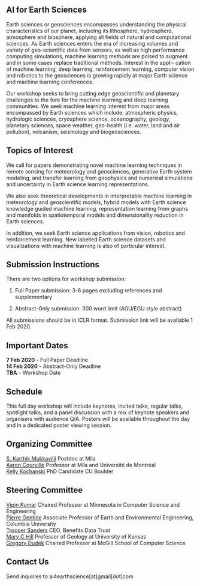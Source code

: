 ## AI for Earth Sciences

Earth sciences or geosciences encompasses understanding the physical characteristics of our planet, including its lithosphere, hydrosphere, atmosphere and biosphere, applying all fields of natural and computational sciences. As Earth sciences enters the era of increasing volumes and variety of geo-scientific data from sensors, as well as high performance computing simulations, machine learning methods are poised to augment and in some cases replace traditional methods. Interest in the appli- cation of machine learning, deep learning, reinforcement learning, computer vision and robotics to the geosciences is growing rapidly at major Earth science and machine learning conferences.

Our workshop seeks to bring cutting edge geoscientific and planetary challenges to the fore for the machine learning and deep learning communities. We seek machine learning interest from major areas encompassed by Earth sciences which include, atmospheric physics, hydrologic sciences, cryosphere science, oceanography, geology, planetary sciences, space weather, geo-health (i.e. water, land and air pollution), volcanism, seismology and biogeosciences. 

## Topics of Interest

We call for papers demonstrating novel machine learning techniques in remote sensing for meteorology and geosciences, generative Earth system modeling, and transfer learning from geophysics and numerical simulations and uncertainty in Earth science learning representations. 

We also seek theoretical developments in interpretable machine learning in meteorology and geoscientific models, hybrid models with Earth science knowledge guided machine learning, representation learning from graphs and manifolds in spatiotemporal models and dimensionality reduction in Earth sciences. 

In addition, we seek Earth science applications from vision, robotics and reinforcement learning. New labelled Earth science datasets and visualizations with machine learning is also of particular interest.

## Submission Instructions

There are two options for workshop submission: 

1) Full Paper submission: 3-6 pages excluding references and supplementary

2) Abstract-Only submission: 300 word limit (AGU/EGU style abstract)

All submissions should be in ICLR format. Submission link will be available 1 Feb 2020. 

## Important Dates

**7 Feb 2020** - Full Paper Deadline    
**14 Feb 2020** - Abstract-Only Deadline     
**TBA** - Workshop Date    

## Schedule

This full day workshop will include keynotes, invited talks, regular talks, spotlight talks, and a panel discussion with a mix of keynote speakers and organisers with audience Q/A. Posters will be available throughout the day and in a dedicated poster viewing session. 

## Organizing Committee

[S. Karthik Mukkavilli](https://mila.quebec/en/person/karthik-mukkavilli/) Postdoc at Mila   
[Aaron Courville](https://mila.quebec/en/person/aaron-courville/) Professor at Mila and Université de Montréal  
[Kelly Kochanski](https://www.kochanski.org/kelly/) PhD Candidate CU Boulder  

## Steering Committee

[Vipin Kumar](https://www-users.cs.umn.edu/~kumar001/) Chaired Professor at Minnesota in Computer Science and Engineering  
[Pierre Gentine](https://eee.columbia.edu/faculty/pierre-gentine) Associate Professor of Earth and Environmental Engineering, Columbia University    
[Trooper Sanders](https://twitter.com/troopersanders?lang=en) CEO, Benefits Data Trust    
[Mary C Hill](https://geo.ku.edu/hill-mary-c) Professor of Geology at University of Kansas    
[Gregory Dudek](http://www.cim.mcgill.ca/~dudek/) Chaired Professor at McGill School of Computer Science     

## Contact Us

Send inquiries to ai4earthscience[at]gmail[dot]com
